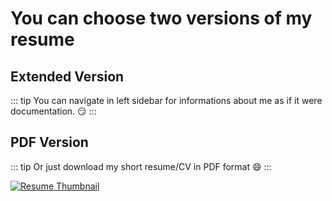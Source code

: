 # You can choose two versions of my resume

## Extended Version
::: tip
You can navigate in left sidebar for informations about me as if it were documentation. :smirk:
:::

## PDF Version
::: tip
Or just download my short resume/CV in PDF format :smile:
:::

[![Resume Thumbnail](/resume-thumbnail.png)](/resume.pdf)